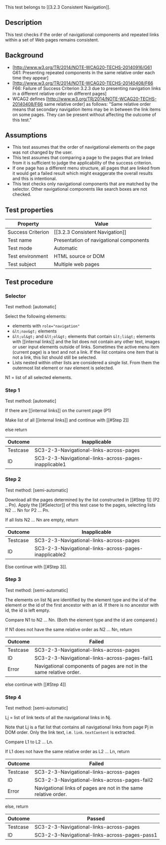 This test belongs to [[3.2.3 Consistent Navigation]].


## Description
This test checks if the order of navigational components and repeated links within a set of Web pages remains consistent.


## Background
- [http://www.w3.org/TR/2014/NOTE-WCAG20-TECHS-20140916/G61 G61: Presenting repeated components in the same relative order each time they appear]
- [http://www.w3.org/TR/2014/NOTE-WCAG20-TECHS-20140408/F66 F66: Failure of Success Criterion 3.2.3 due to presenting navigation links in a different relative order on different pages]
- WCAG2 defines [http://www.w3.org/TR/2014/NOTE-WCAG20-TECHS-20140408/F66 same relative order] as follows: "Same relative order means that secondary navigation items may be in between the link items on some pages. They can be present without affecting the outcome of this test."


## Assumptions
- This test assumes that the order of navigational elements on the page was not changed by the user.
- This test assumes that comparing a page to the pages that are linked from it is sufficient to judge the applicability of the success criterion.
- If one page has a different menu structure, all pages that are linked from it would get a failed result which might exaggerate the overall results and this is intentional.
- This test checks only navigational components that are matched by the selector. Other navigational components like search boxes are not checked.


## Test properties
| Property          | Value
|-------------------|----
| Success Criterion |[[3.2.3 Consistent Navigation]]
| Test name         |Presentation of navigational components
| Test mode         |Automatic
| Test environment  |HTML source or DOM
| Test subject      | Multiple web pages


## Test procedure

### Selector
Test method: [automatic]

Select the following elements:
- elements with `role="navigation"`
- `&lt;nav&gt;` elements
- `&lt;ul&gt;` and `&lt;ol&gt;` elements that contain `&lt;li&gt;` elements with [[internal links]] and the list does not contain any other text, images or user input elements outside of links. Sometimes the active menu item (current page) is a text and not a link. If the list contains one item that is not a link, this list should still be selected.
- Lists nested within other lists are considered a single list. From them the outermost list element or nav element is selected.

N1 = list of all selected elements.

### Step 1
Test method: [automatic]

If there are [[internal links]] on the current page (P1)

Make list of all [[internal links]] and continue with [[#Step 2]]

else return

| Outcome  | Inapplicable
|----------|-----
| Testcase | SC3-2-3-Navigational-links-across-pages
| ID       | SC3-2-3-Navigational-links-across-pages-inapplicable1

### Step 2
Test method: [semi-automatic]

Download all the pages determined by the list constructed in [[#Step 1]] (P2 .. Pn).
Apply the [[#Selector]] of this test case to the pages, selecting lists N2 ... Nn for P2 ... Pn.

If all lists N2 ... Nn are empty, return

| Outcome  | Inapplicable
|----------|-----
| Testcase | SC3-2-3-Navigational-links-across-pages
| ID       | SC3-2-3-Navigational-links-across-pages-inapplicable2

Else continue with [[#Step 3]].

### Step 3
Test method: [semi-automatic]

The elements on list Nj are identified by the element type and the id of the element or the id of the first ancestor with an id. If there is no ancestor with id, the id is left empty.

Compare N1 to N2 ... Nn. (Both the element type and the id are compared.)

If N1 does not have the same relative order as N2 ... Nn, return

| Outcome  | Failed
|----------|-----
| Testcase | SC3-2-3-Navigational-links-across-pages
| ID       | SC3-2-3-Navigational-links-across-pages-fail1
| Error    | Navigational components of pages are not in the same relative order.

else continue with [[#Step 4]]

### Step 4
Test method: [semi-automatic]

Lj = list of link texts of all the navigational links in Nj.

Note that Lj is a flat list that contains all navigational links from page Pj in DOM order.
Only the link text, i.e. `link.textContent` is extracted.

Compare L1 to L2 ... Ln.

If L1 does not have the same relative order as L2 ... Ln, return

| Outcome  | Failed
|----------|-----
| Testcase | SC3-2-3-Navigational-links-across-pages
| ID       | SC3-2-3-Navigational-links-across-pages-fail2
| Error    | Navigational links of pages are not in the same relative order.

else, return

| Outcome  | Passed
|----------|-----
| Testcase | SC3-2-3-Navigational-links-across-pages
| ID       | SC3-2-3-Navigational-links-across-pages-pass1
